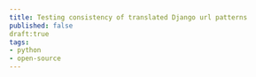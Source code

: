 ```yaml
---
title: Testing consistency of translated Django url patterns
published: false
draft:true
tags:
- python
- open-source
---
```

